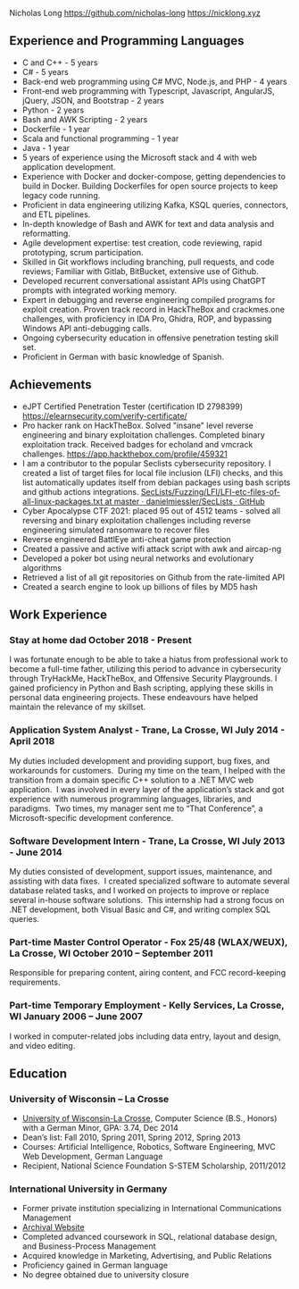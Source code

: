 
<link rel="stylesheet" type="text/css" href="resume.css">

<span class="name">Nicholas Long</span>
<span class="info">https://github.com/nicholas-long</span>
<span class="info">https://nicklong.xyz</span>


## Experience and Programming Languages

- C and C++ - 5 years
- C# - 5 years
- Back-end web programming using C# MVC, Node.js, and PHP - 4 years
- Front-end web programming with Typescript, Javascript, AngularJS, jQuery, JSON, and Bootstrap - 2 years
- Python - 2 years
- Bash and AWK Scripting - 2 years
- Dockerfile - 1 year
- Scala and functional programming - 1 year
- Java - 1 year
- 5 years of experience using the Microsoft stack and 4 with web application development.
- Experience with Docker and docker-compose, getting dependencies to build in Docker. Building Dockerfiles for open source projects to keep legacy code running.
- Proficient in data engineering utilizing Kafka, KSQL queries, connectors, and ETL pipelines.
- In-depth knowledge of Bash and AWK for text and data analysis and reformatting.
- Agile development expertise: test creation, code reviewing, rapid prototyping, scrum participation.
- Skilled in Git workflows including branching, pull requests, and code reviews; Familiar with Gitlab, BitBucket, extensive use of Github.
- Developed recurrent conversational assistant APIs using ChatGPT prompts with integrated working memory.
- Expert in debugging and reverse engineering compiled programs for exploit creation. Proven track record in HackTheBox and crackmes.one challenges, with proficiency in IDA Pro, Ghidra, ROP, and bypassing Windows API anti-debugging calls.
- Ongoing cybersecurity education in offensive penetration testing skill set.
- Proficient in German with basic knowledge of Spanish.

## Achievements

- eJPT Certified Penetration Tester (certification ID 2798399) https://elearnsecurity.com/verify-certificate/
- Pro hacker rank on HackTheBox. Solved "insane" level reverse engineering and binary exploitation challenges. Completed binary exploitation track. Received badges for echoland and vmcrack challenges. https://app.hackthebox.com/profile/459321
- I am a contributor to the popular Seclists cybersecurity repository. I created a list of target files for local file inclusion (LFI) checks, and this list automatically updates itself from debian packages using bash scripts and github actions integrations. [SecLists/Fuzzing/LFI/LFI-etc-files-of-all-linux-packages.txt at master · danielmiessler/SecLists · GitHub](https://github.com/danielmiessler/SecLists/blob/master/Fuzzing/LFI/LFI-etc-files-of-all-linux-packages.txt)
- Cyber Apocalypse CTF 2021: placed 95 out of 4512 teams - solved all reversing and binary exploitation challenges including reverse engineering simulated ransomware to recover files
- Reverse engineered BattlEye anti-cheat game protection
- Created a passive and active wifi attack script with awk and aircap-ng
- Developed a poker bot using neural networks and evolutionary algorithms
- Retrieved a list of all git repositories on Github from the rate-limited API
- Created a search engine to look up billions of files by MD5 hash

## Work Experience

### Stay at home dad <time> October 2018 - Present </time>

I was fortunate enough to be able to take a hiatus from professional work to become a full-time father, utilizing this period to advance in cybersecurity through TryHackMe, HackTheBox, and Offensive Security Playgrounds. I gained proficiency in Python and Bash scripting, applying these skills in personal data engineering projects. These endeavours have helped maintain the relevance of my skillset.

### Application System Analyst - Trane, La Crosse, WI <time> July 2014 - April 2018 </time>

My duties included development and providing support, bug fixes, and workarounds for customers.  During my time on the team, I helped with the transition from a domain specific C++ solution to a .NET MVC web application.  I was involved in every layer of the application’s stack and got experience with numerous programming languages, libraries, and paradigms.  Two times, my manager sent me to “That Conference”, a Microsoft-specific development conference.

### Software Development Intern - Trane, La Crosse, WI <time> July 2013 - June 2014 </time>

My duties consisted of development, support issues, maintenance, and assisting with data fixes.  I created specialized software to automate several database related tasks, and I worked on projects to improve or replace several in-house software solutions.  This internship had a strong focus on .NET development, both Visual Basic and C#, and writing complex SQL queries.

### Part-time Master Control Operator - Fox 25/48 (WLAX/WEUX), La Crosse, WI <time> October 2010 – September 2011 </time>

Responsible for preparing content, airing content, and FCC record-keeping requirements.

### Part-time Temporary Employment - Kelly Services, La Crosse, WI <time> January 2006 – June 2007 </time>

I worked in computer-related jobs including data entry, layout and design, and video editing.

## Education

### University of Wisconsin – La Crosse

- [University of Wisconsin-La Crosse](https://www.uwlax.edu/), Computer Science (B.S., Honors) with a German Minor, GPA: 3.74, Dec 2014
- Dean’s list: Fall 2010, Spring 2011, Spring 2012, Spring 2013
- Courses: Artificial Intelligence, Robotics, Software Engineering, MVC Web Development, German Language
- Recipient, National Science Foundation S-STEM Scholarship, 2011/2012

### International University in Germany

- Former private institution specializing in International Communications Management
- [Archival Website](https://web.archive.org/web/20220701043725/http://i-u.de/)
- Completed advanced coursework in SQL, relational database design, and Business-Process Management
- Acquired knowledge in Marketing, Advertising, and Public Relations
- Proficiency gained in German language
- No degree obtained due to university closure
